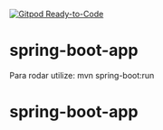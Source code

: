 [![Gitpod Ready-to-Code](https://img.shields.io/badge/Gitpod-Ready--to--Code-blue?logo=gitpod)](https://gitpod.io/#https://github.com/mineda/spring-boot-app)

# spring-boot-app


Para rodar utilize: mvn spring-boot:run
# spring-boot-app

